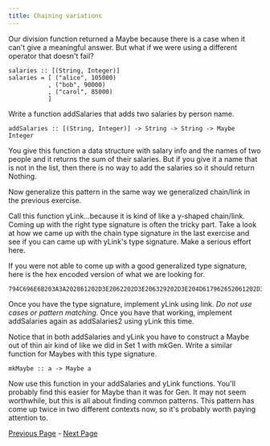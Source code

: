 ```yaml
---
title: Chaining variations
---
```


Our division function returned a Maybe because there is a case when it can't
give a meaningful answer.  But what if we were using a different operator that
doesn't fail?

    salaries :: [(String, Integer)]
    salaries = [ ("alice", 105000)
               , ("bob", 90000)
               , ("carol", 85000)
               ]

Write a function addSalaries that adds two salaries by person name.

    addSalaries :: [(String, Integer)] -> String -> String -> Maybe Integer

You give this function a data structure with salary info and the names of two
people and it returns the sum of their salaries.  But if you give it a name
that is not in the list, then there is no way to add the salaries so it should
return Nothing.

Now generalize this pattern in the same way we generalized chain/link in
the previous exercise.

Call this function yLink...because it is kind of like a y-shaped chain/link.
Coming up with the right type signature is often the tricky part.  Take a look
at how we came up with the chain type signature in the last exercise and see
if you can came up with yLink's type signature.  Make a serious effort here.

If you were not able to come up with a good generalized type signature, here
is the hex encoded version of what we are looking for.

    794C696E6B203A3A202861202D3E2062202D3E206329202D3E204D617962652061202D3E204D617962652062202D3E204D617962652063

Once you have the type signature, implement yLink using link. *Do not use cases or pattern matching*.  Once
you have that working, implement addSalaries again as addSalaries2 using yLink
this time.

Notice that in both addSalaries and yLink you have to construct a Maybe out of
thin air kind of like we did in Set 1 with mkGen. Write a similar function for
Maybes with this type signature.

    mkMaybe :: a -> Maybe a

Now use this function in your addSalaries and yLink functions. You'll probably
find this easier for Maybe than it was for Gen. It may not seem worthwhile, but
this is all about finding common patterns. This pattern has come up twice in two
different contexts now, so it's probably worth paying attention to.

[Previous Page](ex2-4.html) - [Next Page](ex2-6.html)
